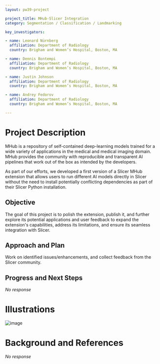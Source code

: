 ```yaml
---
layout: pw39-project

project_title: MHub-Slicer Integration
category: Segmentation / Classification / Landmarking

key_investigators:

- name: Leonard Nürnberg
  affiliation: Department of Radiology
  country: Brigham and Women’s Hospital, Boston, MA

- name: Dennis Bontempi
  affiliation: Department of Radiology
  country: Brigham and Women’s Hospital, Boston, MA

- name: Justin Johnson
  affiliation: Department of Radiology
  country: Brigham and Women’s Hospital, Boston, MA

- name: Andrey Fedorov
  affiliation: Department of Radiology
  country: Brigham and Women’s Hospital, Boston, MA

---
```


# Project Description

<!-- Add a short paragraph describing the project. -->

MHub is a repository of self-contained deep-learning models trained for a wide variety of applications in the medical and medical imaging domain. MHub provides the community with reproducible and transparent AI pipelines that work out of the box as intended by the developers.

As part of our efforts, we developed a first version of a Slicer MHub extension that allows users to run different AI models directly in Slicer without the need to install potentially conflicting dependencies as part of their Slicer Python installation.

## Objective

<!-- Describe here WHAT you would like to achieve (what you will have as end result). -->

The goal of this project is to polish the extension, publish it, and further explore its potential applications and user feedback to expand the extension's capabilities, address its limitations, and ensure its seamless integration with Slicer.

## Approach and Plan

<!-- Describe here HOW you would like to achieve the objectives stated above. -->

Work on identified issues/enhancements, and collect feedback from the Slicer community.

## Progress and Next Steps

<!-- Update this section as you make progress, describing of what you have ACTUALLY DONE.
     If there are specific steps that you could not complete then you can describe them here, too. -->

*No response*

# Illustrations

<!-- Add pictures and links to videos that demonstrate what has been accomplished. -->

![image](https://github.com/NA-MIC/ProjectWeek/assets/31729248/a437e55a-4772-4cc8-862f-455241d03014)

# Background and References

<!-- If you developed any software, include link to the source code repository.
     If possible, also add links to sample data, and to any relevant publications. -->

*No response*
